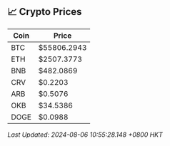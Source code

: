 ## 📈 Crypto Prices

| Coin | Price |
| ---- | ----- |
| BTC | $55806.2943 |
| ETH | $2507.3773 |
| BNB | $482.0869 |
| CRV | $0.2203 |
| ARB | $0.5076 |
| OKB | $34.5386 |
| DOGE | $0.0988 |

_Last Updated: 2024-08-06 10:55:28.148 +0800 HKT_